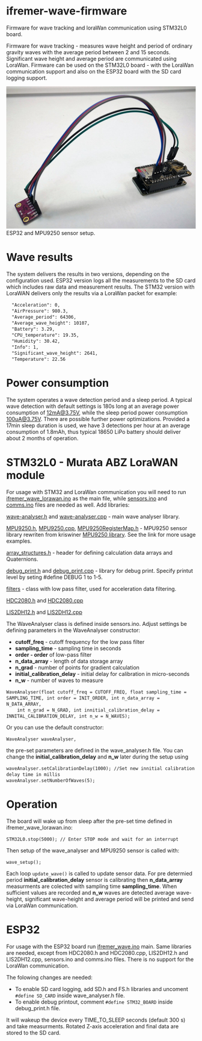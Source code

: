 # ifremer-wave-firmware
Firmware for wave tracking and loraWan communication using STM32L0 board. 

Firmware for wave tracking - measures wave height and period of ordinary gravity waves with the average period between 2 and 15 seconds. Significant wave height and average period are communicated using LoraWan. 
Firmware can be used on the STM32L0 board - with the LoraWan communication support and also on the ESP32 board with the SD card logging support. 

<img src="https://github.com/IRNAS/ifremer-wave-firmware/blob/master/ESP32_setup.jpg" title="ESP32 and MPU9250 sensor setup." width="600" />
ESP32 and MPU9250 sensor setup.

# Wave results
The system delivers the results in two versions, depending on the configuration used. ESP32 version logs all the measurements to the SD card which includes raw data and measurement results. The STM32 version with LoraWAN delivers only the results via a LoraWan packet for example:

```
  "Acceleration": 0,
  "AirPressure": 980.3,
  "Average_period": 64306,
  "Average_wave_height": 10107,
  "Battery": 3.29,
  "CPU_temperature": 19.35,
  "Humidity": 30.42,
  "Info": 1,
  "Significant_wave_height": 2641,
  "Temperature": 22.56
```

# Power consumption
The system operates a wave detection period and a sleep period. A typical wave detection with default settings is 180s long at an average power consumption of 12mA@3.75V, while the sleep period power consumption 100uA@3.75V. There are possible further power optimizations. Provided a 17min sleep duration is used, we have 3 detections per hour at an average consumption of 1.8mAh, thus  typical 18650 LiPo battery should deliver about 2 months of operation.

# STM32L0 - Murata ABZ LoraWAN module
For usage with STM32 and LoraWan communication you will need to run [ifremer_wave_lorawan.ino](https://github.com/IRNAS/ifremer-wave-firmware/blob/master/ifremer_wave_lorawan.ino) as the main file, while [sensors.ino](https://github.com/IRNAS/ifremer-wave-firmware/blob/master/sensors.ino) and [comms.ino](https://github.com/IRNAS/ifremer-wave-firmware/blob/master/comms.ino) files are needed as well. Add libraries:

[wave-analyser.h](https://github.com/IRNAS/ifremer-wave-firmware/blob/master/wave_analyser.h) and [wave-analyser.cpp](https://github.com/IRNAS/ifremer-wave-firmware/blob/master/wave_analyser.cpp) - main wave analyser library.

[MPU9250.h](https://github.com/IRNAS/ifremer-wave-firmware/blob/master/MPU9250.h),
[MPU9250.cpp](https://github.com/IRNAS/ifremer-wave-firmware/blob/master/MPU9250.cpp),
[MPU9250RegisterMap.h](https://github.com/IRNAS/ifremer-wave-firmware/blob/master/MPU9250RegisterMap.h) - MPU9250 sensor library rewriten from kriswiner [MPU9250 library](https://github.com/kriswiner/MPU9250). See the link for more usage examples. 

[array_structures.h](https://github.com/IRNAS/ifremer-wave-firmware/blob/master/array_structures.h) - header for defining calculation data arrays and Quaternions.

[debug_print.h](https://github.com/IRNAS/ifremer-wave-firmware/blob/master/debug_print.h) and [debug_print.cpp](https://github.com/IRNAS/ifremer-wave-firmware/blob/master/debug_print.cpp) - library for debug print. Specify printut level by seting #define DEBUG 1 to 1-5.

[filters](https://github.com/MartinBloedorn/libFilter/tree/25a03b6cb83cfef17b9eee85eb34e807bd0ad135) - class with low pass filter, used for acceleration data filtering. 

[HDC2080.h](https://github.com/IRNAS/ifremer-wave-firmware/blob/master/HDC2080.h) and [HDC2080.cpp](https://github.com/IRNAS/ifremer-wave-firmware/blob/master/HDC2080.cpp)

[LIS2DH12.h](https://github.com/IRNAS/ifremer-wave-firmware/blob/master/LIS2DH12.h) and [LIS2DH12.cpp](https://github.com/IRNAS/ifremer-wave-firmware/blob/master/LIS2DH12.cpp)

The WaveAnalyser class is defined inside sensors.ino. Adjust settings be defining parameters in the WaveAnalyser constructor:
* **cutoff_freq** - cutoff frequency for the low pass filter
* **sampling_time** - sampling time in seconds
* **order - order** of low-pass filter
* **n_data_array** - length of data storage array
* **n_grad** - number of points for gradient calculation
* **initial_calibration_delay** - initial delay for calibration in micro-seconds
* **n_w** - number of waves to measure 
```
WaveAnalyser(float cutoff_freq = CUTOFF_FREQ, float sampling_time = SAMPLING_TIME, int order = INIT_ORDER, int n_data_array = N_DATA_ARRAY,
    int n_grad = N_GRAD, int innitial_calibration_delay = INNITAL_CALIBRATION_DELAY, int n_w = N_WAVES);
```    
Or you can use the default constructor:
```
WaveAnalyser waveAnalyser,
```
the pre-set parameters are defined in the wave_analyser.h file. You can change the **initial_calibration_delay** and **n_w** later during the setup using 
```
waveAnalyser.setCalibrationDelay(1000); //Set new innitial calibration delay time in millis
waveAnalyser.setNumberOfWaves(5);
```
# Operation
The board will wake up from sleep after the pre-set time defined in ifremer_wave_lorawan.ino:
```
STM32L0.stop(5000); // Enter STOP mode and wait for an interrupt
```
Then setup of the wave_analyser and MPU9250 sensor is called with:
```
wave_setup();
```
Each loop ```update_wave()``` is called to update sensor data. For pre determied period **initial_calibration_delay** sensor is calibrating then **n_data_array** measurments are colected with sampling time **sampling_time**. When sufficient values are recorded and  **n_w** waves are detected average wave-height, significant wave-height and average period will be printed and send via LoraWan communication.

# ESP32

For usage with the ESP32 board run [ifremer_wave.ino](https://github.com/IRNAS/ifremer-wave-firmware/blob/master/ifremer_wave.ino) main. Same libraries are needed, except from HDC2080.h and HDC2080.cpp, LIS2DH12.h and LIS2DH12.cpp, sensors.ino and comms.ino files. There is no support for the LoraWan communication. 

The folowing changes are needed:
* To enable SD card logging, add SD.h and FS.h libraries and uncoment ```#define SD_CARD``` inside wave_analyser.h file. 
* To enable debug printout, comment ```#define STM32_BOARD``` inside debug_print.h file. 

It will wakeup the device every TIME_TO_SLEEP seconds (default 300 s) and take measurments. Rotated Z-axis acceleration and final data are stored to the SD card. 
